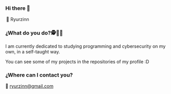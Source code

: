 ### Hi there 👋

  💼 Ryurzinn

### ¿What do you do?🕵️👨‍💻 
I am currently dedicated to studying programming and cybersecurity on my own, in a self-taught way.

You can see some of my projects in the repositories of my profile :D

### ¿Where can I contact you?
📧 ryurzinn@gmail.com


